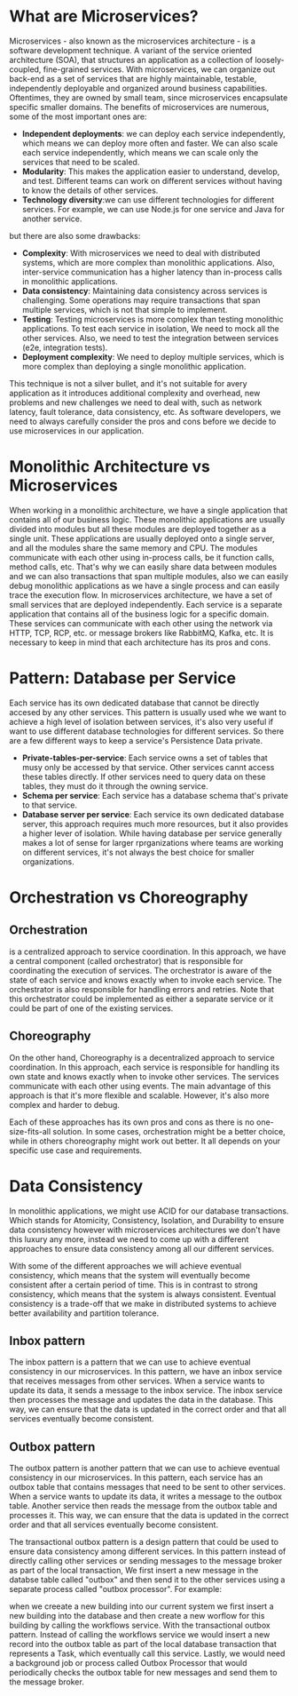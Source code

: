 # What are Microservices? 
Microservices - also known as the microservices architecture - is a software development technique. A variant of the service oriented architecture (SOA), that structures an application as a collection of loosely-coupled, fine-grained services. With microservices, we can organize out back-end as a set of services that are highly maintainable, testable, independently deployable and organized around business capabilities. Oftentimes, they are owned by small team, since microservices encapsulate specific smaller domains. 
The benefits of microservices are numerous, some of the most important ones are:
- **Independent deployments**: we can deploy each service independently, which means we can deploy more often and faster. We can also scale each service independently, which means we can scale only the services that need to be scaled.
- **Modularity**: This makes the application easier to understand, develop, and test. Different teams can work on different services without having to know the details of other services.
- **Technology diversity**:we can use different technologies for different services. For example, we can use Node.js for one service and Java for another service.

but there are also some drawbacks:

- **Complexity**: With microservices we need to deal with distributed systems, which are more complex than monolithic applications. Also, inter-service communication has a higher latency than in-process calls in monolithic applications.
- **Data consistency**: Maintaining data consistency across services is challenging. Some operations may require transactions that span multiple services, which is not that simple to implement.
- **Testing**: Testing microservices is more complex than testing monolithic applications. To test each service in isolation, We need to mock all the other services. Also, we need to test the integration between services (e2e, integration tests).
- **Deployment complexity**: We need to deploy multiple services, which is more complex than deploying a single monolithic application.

This technique is not a silver bullet, and it's not suitable for avery application as it introduces additional complexity and overhead, new problems and new challenges we need to deal with, such as network latency, fault tolerance, data consistency, etc. As software developers, we need to always carefully consider the pros and cons before we decide to use microservices in our application.

# Monolithic Architecture vs Microservices
When working in a monolithic architecture, we have a single application that contains all of our business logic. These monolithic applications are usually divided into modules but all these modules are deployed together as a single unit. These applications are usually deployed onto a single server, and all the modules share the same memory and CPU. The modules communicate with each other using in-process calls, be it function calls, method calls, etc. That's why we can easily share data between modules and we can also transactions that span multiple modules, also we can easily debug monolithic applications as we have a single process and can easily trace the execution flow.
In microservices architecture, we have a set of small services that are deployed independently. Each service is a separate application that contains all of the business logic for a specific domain. These services can communicate with each other using the network via HTTP, TCP, RCP, etc. or message brokers like RabbitMQ, Kafka, etc. 
It is necessary to keep in mind that each architecture has its pros and cons.

# Pattern: Database per Service
Each service has its own dedicated database that cannot be directly accesed by any other services. This pattern is usually used whe we want to achieve a high level of isolation between services, it's also very useful if want to use different database technologies for different services.
So there are a few different ways to keep a service's Persistence Data private.
- **Private-tables-per-service**: Each service owns a set of tables that musy only be accessed by that service. Other services cannt access these tables directly. If other services need to query data on these tables, they must do it through the owning service.
- **Schema per service**: Each service has a database schema that's private to that service.
- **Database server per service**: Each service its own dedicated database server, this approach requires much more resources, but it also provides a higher lever of isolation. While having database per service generally makes a lot of sense for larger rprganizations where teams are working on different services, it's not always the best choice for smaller organizations.

# Orchestration vs Choreography
## Orchestration
is a centralized approach to service coordination. In this approach, we have a central component (called orchestrator) that is responsible for coordinating the execution of services. The orchestrator is aware of the state of each service and knows exactly when to invoke each service. The orchestrator is also responsible for handling errors and retries. Note that this orchestrator could be implemented as either a separate service or it could be part of one of the existing services.

## Choreography
On the other hand, Choreography is a decentralized approach to service coordination. In this approach, each service is responsible for handling its own state and knows exactly when to invoke other services. The services communicate with each other using events. The main advantage of this approach is that it's more flexible and scalable. However, it's also more complex and harder to debug.

Each of these approaches has its own pros and cons as there is no one-size-fits-all solution. In some cases, orchestration might be a better choice, while in others choreography might work out better. It all depends on your specific use case and requirements.

# Data Consistency
In monolithic applications, we might use ACID for our database transactions. Which stands for Atomicity, Consistency, Isolation, and Durability to ensure data consistency however with microservices architectures we don't have this luxury any more, instead we need to come up with a different approaches to ensure data consistency among all our different services.

With some of the different approaches we will achieve eventual consistency, which means that the system will eventually become consistent after a certain period of time. This is in contrast to strong consistency, which means that the system is always consistent. Eventual consistency is a trade-off that we make in distributed systems to achieve better availability and partition tolerance.

## Inbox pattern
The inbox pattern is a pattern that we can use to achieve eventual consistency in our microservices. In this pattern, we have an inbox service that receives messages from other services. When a service wants to update its data, it sends a message to the inbox service. The inbox service then processes the message and updates the data in the database. This way, we can ensure that the data is updated in the correct order and that all services eventually become consistent.

## Outbox pattern
The outbox pattern is another pattern that we can use to achieve eventual consistency in our microservices. In this pattern, each service has an outbox table that contains messages that need to be sent to other services. When a service wants to update its data, it writes a message to the outbox table. Another service then reads the message from the outbox table and processes it. This way, we can ensure that the data is updated in the correct order and that all services eventually become consistent.

The transactional outbox pattern is a design pattern that could be used to ensure data consistency among different services. In this pattern instead of directly calling other services or sending messages to the message broker as part of the local transaction, We first insert a new message in the databse table called "outbox" and then send it to the other services using a separate process called "outbox processor". For example:

when we creeate a new building into our current system we first insert a new building into the database and then create a new worflow for this building by calling the workflows service. With the transactional outbox pattern. Instead of calling the workflows service we would insert a new record into the outbox table as part of the local database transaction that represents a Task, which eventually call this service. Lastly, we would need a background job or process called Outbox Processor that would periodically checks the outbox table for new messages and send them to the message broker.